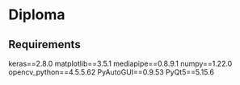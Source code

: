 # Diploma


## Requirements

keras==2.8.0
matplotlib==3.5.1
mediapipe==0.8.9.1
numpy==1.22.0
opencv_python==4.5.5.62
PyAutoGUI==0.9.53
PyQt5==5.15.6
